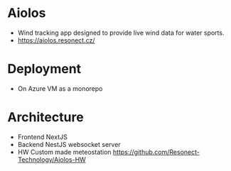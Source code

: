 # Aiolos

- Wind tracking app designed to provide live wind data for water sports.
- https://aiolos.resonect.cz/

# Deployment

- On Azure VM as a monorepo

# Architecture

- Frontend NextJS
- Backend NestJS websocket server
- HW Custom made meteostation https://github.com/Resonect-Technology/Aiolos-HW
